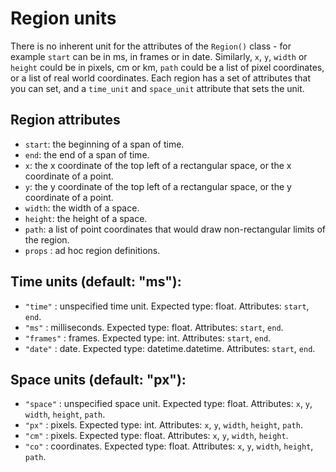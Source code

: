 # Region units
There is no inherent unit for the attributes of the `Region()` class - for example `start` can be in ms, in frames or in date.
Similarly, `x`, `y`, `width` or `height` could be in pixels, cm or km, `path` could be a list of pixel coordinates, or a list of real world coordinates.
Each region has a set of attributes that you can set, and a `time_unit` and `space_unit` attribute that sets the unit.

## Region attributes
- `start`: the beginning of a span of time.
- `end`: the end of a span of time.
- `x`: the x coordinate of the top left of a rectangular space, or the x coordinate of a point.
- `y`: the y coordinate of the top left of a rectangular space, or the y coordinate of a point.
- `width`: the width of a space.
- `height`: the height of a space.
- `path`: a list of point coordinates that would draw non-rectangular limits of the region.
- `props` : ad hoc region definitions.

## Time units (default: "ms"):
- `"time"` : unspecified time unit. Expected type: float. Attributes: `start`, `end`.
- `"ms"` : milliseconds. Expected type: float. Attributes: `start`, `end`.
- `"frames"` : frames. Expected type: int. Attributes: `start`, `end`.
- `"date"` : date. Expected type: datetime.datetime. Attributes: `start`, `end`.

## Space units (default: "px"):
- `"space"` : unspecified space unit. Expected type: float. Attributes: `x`, `y`, `width`, `height`, `path`.
- `"px"` : pixels. Expected type: int. Attributes: `x`, `y`, `width`, `height`, `path`.
- `"cm"` : pixels. Expected type: float. Attributes: `x`, `y`, `width`, `height`.
- `"co"` : coordinates. Expected type: float. Attributes: `x`, `y`, `width`, `height`, `path`.